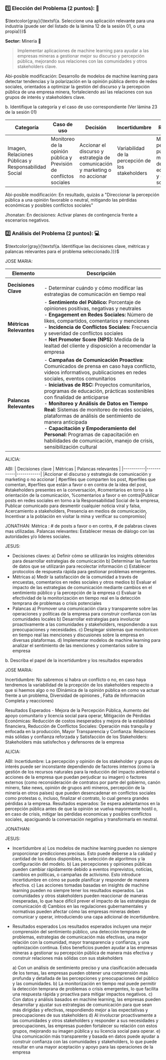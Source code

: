 ### :one: Elección del Problema (2 puntos): 🚀

$\textcolor{gray}{\textsf{a. Seleccione una aplicación relevante para una industria (puede ser del  listado de la lámina 12 de la sesión 01, o una propia)}}$ 

**Sector:** Mineria 🗻

> Implementar aplicaciones de machine learning para ayudar a las empresas mineras a gestionar mejor su discurso y percepción pública, mejorando sus relaciones con las comunidades y otros stakeholders clave.

Abi-posible modificación: Desarrollo de modelos de machine learning para detectar tendencias y la polarización en la opinión pública dentro de redes sociales, orientados a optimizar la gestión del discurso y la percepción pública de una empresa minera, fortaleciendo así las relaciones con sus grupos de interés y stakeholders clave.
  
b. Identifique la categoría y el caso de uso correspondiente (Ver lámina 23 de la sesión 01)


| Categoría | Caso de uso | Decisión | Incertidumbre | Resultado |
|-----------|------------|------------| ------------| ------------|
| Imagen, Relaciones Públicas y Responsabilidad Social    | Monitoreo de la opinión pública y Previsión de conflictos sociales     | Accionar el discurso y estrategia de comunicación y marketing o no accionar | Variabilidad de la percepción de los stakeholders   | Mejora de percepción pública y mitigación de pérdidas económicas y conflictos sociales    |

Abi-posible modificación: En resultado, quizás a "Direccionar la percepción pública a una opinión favorable o neutral, mitigando las pérdidas económicas y posibles conflictos sociales"

Jhonatan: En decisiones: Activar planes de contingencia frente a escenarios negativos.

### :two: Análisis del Problema (2 puntos): 💻

$\textcolor{gray}{\textsf{a. Identifique las decisiones clave, métricas y palancas relevantes para el problema seleccionado.)}}$ 



JOSE MARIA:

| **Elemento**            | **Descripción**                                                                                                                                                          |
|-------------------------|--------------------------------------------------------------------------------------------------------------------------------------------------------------------------|
| **Decisiones Clave**    | <br>- Determinar cuándo y cómo modificar las estrategias de comunicación en tiempo real      |
| **Métricas Relevantes** | - **Sentimiento del Público:** Porcentaje de opiniones positivas, negativas y neutrales<br>- **Engagement en Redes Sociales:** Número de likes, compartidos, comentarios y menciones<br>- **Incidencia de Conflictos Sociales:** Frecuencia y severidad de conflictos sociales<br>- **Net Promoter Score (NPS):** Medida de la lealtad del cliente y disposición a recomendar la empresa       |
| **Palancas Relevantes** | - **Campañas de Comunicación Proactiva:** Comunicados de prensa en caso haya conflicto, videos informativos, publicaciones en redes sociales, eventos comunitarios<br>- **Iniciativas de RSC:** Proyectos comunitarios, programas de educación, prácticas sostenibles con finalidad de anticiparse<br>- **Monitoreo y Análisis de Datos en Tiempo Real:** Sistemas de monitoreo de redes sociales, plataformas de análisis de sentimiento de manera anticipada<br>- **Capacitación y Empoderamiento del Personal:** Programas de capacitación en habilidades de comunicación, manejo de crisis, sensibilización cultural  |

ALICIA:











ABI:
| Decisiones clave | Métricas | Palancas relevantes | 
|-----------|------------|------------|
|Accionar el discurso y estrategia de comunicación y marketing o no accionar | #perfiles que comparten los post,  #perfiles que comentan, #perfiles que están a favor o en contra de la idea del post, #stakeholders presentes en la conversación, #comentarios en torno a la orientación de la comunicación, %comentarios a favor o en contra|Publicar posts en redes sociales en torno a la Responsabilidad Social de la empresa, Publicar comunicado para desmentir cualquier noticia viral y falsa, Acercamiento a stakeholders, Presencia en medios de comunicación, Incentivar a la población en visitar la mina y verificar su compromiso|

JONATHAN: Métrica : # de posts a favor o en contra, # de palabras claves mas utilizadas. Palancas relevantes: Establecer mesas de diàlogo con las autoridades y/o lideres sociales.

JESUS:
- Decisiones claves:
  a) Definir cómo se utilizarán los insights obtenidos para desarrollar estrategias de comunicación
  b) Determinar las fuentes de datos que se utilizarán para recolectar información
  c) Establecer protocolos de respuesta rápida para gestionar problemas emergentes.
- Métricas
  a) Medir la satisfacción de la comunidad a través de encuestas, comentarios en redes sociales y otros medios
  b) Evaluar el impacto de las estrategias de comunicación mediante cambios en el sentimiento público y la percepción de la empresa
  c) Evaluar la efectividad de la monitorización en tiempo real en la detección temprana de problemas o crisis potenciales
- Palancas
  a) Promover una comunicación clara y transparente sobre las operaciones y políticas de la empresa para construir confianza con las comunidades locales
  b) Desarrollar estrategias para involucrar proactivamente a las comunidades y stakeholders, respondiendo a sus preocupaciones y necesidades.
  c) Desplegar sistemas que monitoricen en tiempo real las menciones y discusiones sobre la empresa en diversas plataformas.
  d) Implementar modelos de machine learning para analizar el sentimiento de las menciones y comentarios sobre la empresa


b. Describa el papel de la incertidumbre y los resultados esperados


JOSE MARIA:

Incertidumbre: No sabremos si habra un conflicto o no, en caso haya tendremos la variabilidad de la prcepción de los stakeholders respecto a que si haemos algo o no (Dinámica de la opinión pública en como va actuar frente a un problema, Diversidad de opiniones , Falta de Información Completa y reacciones)

Resultados Esperados - Mejora de la Percepción Pública, Aumento del apoyo comunitario y licencia social para operar, Mitigación de Pérdidas Económicas: Reducción de costos inesperados y mejora de la estabilidad financiera, Reducción de Conflictos Sociales: Operación más tranquila y enfocada en la producción, Mayor Transparencia y Confianza: Relaciones más sólidas y confianza reforzada y Satisfacción de los Stakeholders: Stakeholders más satisfechos y defensores de la empresa


ALICIA:

ABI: Incertidumbre: La percepción y opinión de los stakeholder y grupos de interés puede ser inconstante dependiendo de factores internos (como la gestión de los recursos naturales para la reducción del impacto ambiental o acciones de la empresa que puedan perjudicar su imagen) o factores externos (como reconsideración de contratos por parte del gobierno, canón minero, fake news, opinión de grupos anti mineros, percepción de la minería en otros países) que pueden desencadenar en conflictos sociales como protestas o, incluso, finalizar el contrato, lo cual genera grandes pérdidas a la empresa.
Resultados esperados: Se espera adelantarnos en la percepción pública antes de que la opinión se vuelva mayormente hostil o, en caso de crisis, mitigar las pérdidas economicas y posibles conflictos sociales, apaciguando la conversación negativa y transformarla en neutral.

JONATHAN:

JESUS:
- Incertidumbre
  a) Los modelos de machine learning pueden no siempre proporcionar predicciones precisas. Esto puede deberse a la calidad y cantidad de los datos disponibles, la selección de algoritmos y la configuración del modelo.
  b) Las percepciones y opiniones públicas pueden cambiar rápidamente debido a eventos imprevistos, noticias, cambios en políticas, o campañas de activismo. Esto introduce incertidumbre en cómo se puede planificar y responder de manera efectiva.
  c) Las acciones tomadas basadas en insights de machine learning pueden no siempre tener los resultados esperados. Las comunidades y otros stakeholders pueden reaccionar de maneras inesperadas, lo que hace difícil prever el impacto de las estrategias de comunicación
  d) Cambios en las regulaciones gubernamentales y normativas pueden afectar cómo las empresas mineras deben comunicar y operar, introduciendo una capa adicional de incertidumbre.
- Resultados esperados
Los resultados esperados incluyen una mejor comprensión del sentimiento público, una detección temprana de problemas, estrategias de comunicación más efectivas, una mejor relación con la comunidad, mayor transparencia y confianza, y una optimización continua. Estos beneficios pueden ayudar a las empresas mineras a gestionar su percepción pública de manera más efectiva y construir relaciones más sólidas con sus stakeholders

  a) Con un análisis de sentimiento preciso y una clasificación adecuada de los temas, las empresas pueden obtener una comprensión más profunda y detallada de las percepciones y preocupaciones del público y las comunidades.
  b) La monitorización en tiempo real puede permitir la detección temprana de problemas o crisis emergentes, lo que facilita una respuesta rápida y proactiva para mitigar impactos negativos.
  c) Con datos y análisis basados en machine learning, las empresas pueden desarrollar y ajustar sus estrategias de comunicación para que sean más dirigidas y efectivas, respondiendo mejor a las expectativas y preocupaciones de sus stakeholders
  d) Al involucrar proactivamente a las comunidades y otros stakeholders y responder a sus necesidades y preocupaciones, las empresas pueden fortalecer su relación con estos grupos, mejorando su imagen pública y su licencia social para operar.
  e) Una comunicación más transparente y basada en datos puede ayudar a construir confianza con las comunidades y stakeholders, lo que puede resultar en una mayor aceptación y apoyo para las operaciones de la empresa
